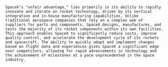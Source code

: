     SpaceX's "unfair advantage," lies primarily in its ability to rapidly innovate and iterate on rocket technology, driven by its vertical integration and in-house manufacturing capabilities. Unlike traditional aerospace companies that rely on a complex web of suppliers for parts and components, SpaceX designs, manufactures, and tests the majority of its rocket components within its own facilities. This approach enables SpaceX to significantly reduce costs, improve quality control, and accelerate the development cycle of its rockets and spacecraft. The ability to quickly adapt and implement changes based on flight data and experiences gives SpaceX a significant edge over competitors, allowing for rapid advancements in technology and the achievement of milestones at a pace unprecedented in the space industry.

